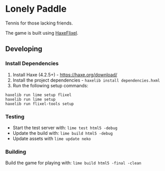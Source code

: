 # Lonely Paddle

Tennis for those lacking friends.

The game is built using [HaxeFlixel](https://haxeflixel.com).

## Developing

### Install Dependencies

1. Install Haxe (4.2.5+) - https://haxe.org/download/
2. Install the project dependencies - `haxelib install dependencies.hxml`
3. Run the following setup commands:

```
haxelib run lime setup flixel
haxelib run lime setup
haxelib run flixel-tools setup
```

### Testing

- Start the test server with: `lime test html5 -debug`
- Update the build with: `lime build html5 -debug`
- Update assets with `lime update neko`

### Building

Build the game for playing with: `lime build html5 -final -clean`
